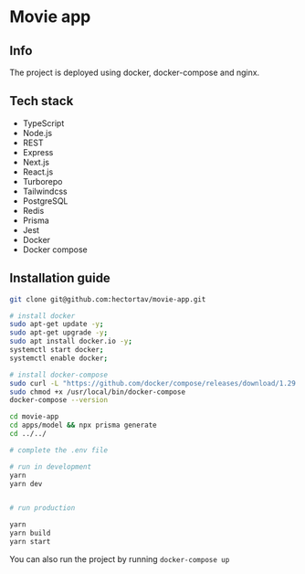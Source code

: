 # Movie app

## Info


The project is deployed using docker, docker-compose and nginx.

## Tech stack

-   TypeScript
-   Node.js
-   REST
-   Express
-   Next.js
-   React.js
-   Turborepo
-   Tailwindcss
-   PostgreSQL
-   Redis
-   Prisma
-   Jest
-   Docker
-   Docker compose

## Installation guide

```bash
git clone git@github.com:hectortav/movie-app.git

# install docker
sudo apt-get update -y;
sudo apt-get upgrade -y;
sudo apt install docker.io -y;
systemctl start docker;
systemctl enable docker;

# install docker-compose
sudo curl -L "https://github.com/docker/compose/releases/download/1.29.2/docker-compose-$(uname -s)-$(uname -m)" -o /usr/local/bin/docker-compose
sudo chmod +x /usr/local/bin/docker-compose
docker-compose --version

cd movie-app
cd apps/model && npx prisma generate
cd ../../

# complete the .env file

# run in development
yarn
yarn dev


# run production

yarn
yarn build
yarn start

```

You can also run the project by running `docker-compose up`

